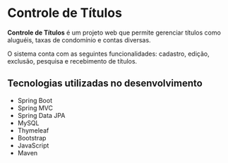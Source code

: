 # Controle de Títulos

**Controle de Títulos** é um projeto web que permite gerenciar títulos como aluguéis, taxas de condomínio e contas diversas.

O sistema conta com as seguintes funcionalidades: cadastro, edição, exclusão, pesquisa e recebimento de títulos.

## Tecnologias utilizadas no desenvolvimento

* Spring Boot
* Spring MVC
* Spring Data JPA
* MySQL
* Thymeleaf
* Bootstrap
* JavaScript
* Maven
